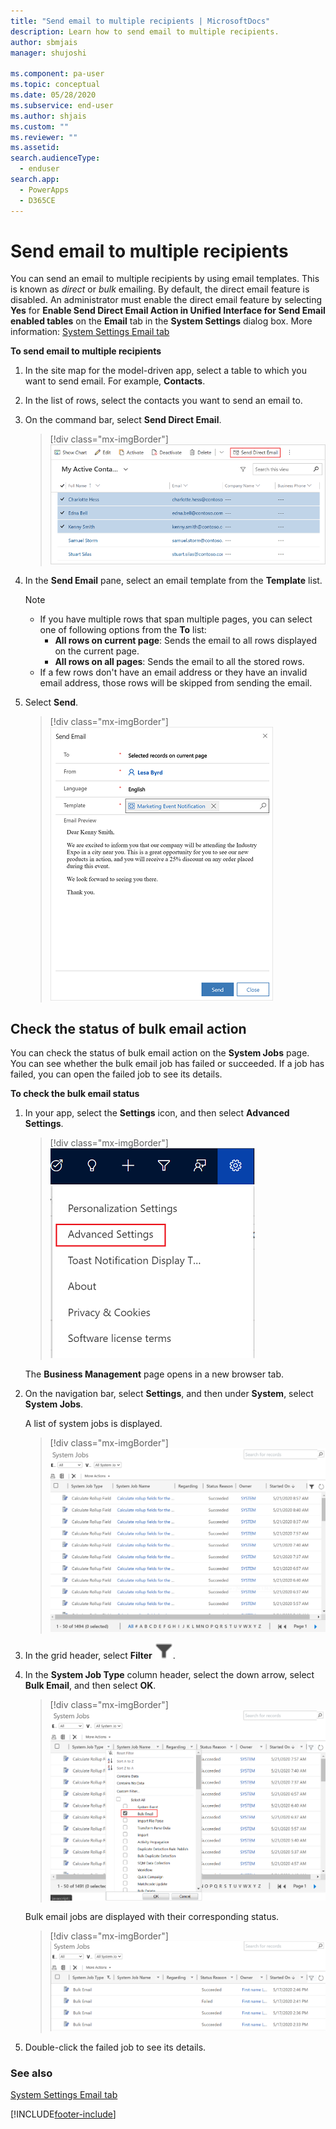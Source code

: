 ```yaml
---
title: "Send email to multiple recipients | MicrosoftDocs"
description: Learn how to send email to multiple recipients.
author: sbmjais
manager: shujoshi

ms.component: pa-user
ms.topic: conceptual
ms.date: 05/28/2020
ms.subservice: end-user
ms.author: shjais
ms.custom: ""
ms.reviewer: ""
ms.assetid: 
search.audienceType: 
  - enduser
search.app: 
  - PowerApps
  - D365CE
---
```


# Send email to multiple recipients

You can send an email to multiple recipients by using email templates. This is known as *direct* or *bulk* emailing. By default, the direct email feature is disabled. An administrator must enable the direct email feature by selecting **Yes** for **Enable Send Direct Email Action in Unified Interface for Send Email enabled tables** on the **Email** tab in the **System Settings** dialog box. More information: [System Settings Email tab](/power-platform/admin/system-settings-dialog-box-email-tab)

**To send email to multiple recipients**
  
1. In the site map for the model-driven app, select a table to which you want to send email. For example, **Contacts**.  
  
2. In the list of rows, select the contacts you want to send an email to.  
  
3. On the command bar, select **Send Direct Email**.  

    > [!div class="mx-imgBorder"]
    > ![Select multiple contacts and then select Send Direct Email.](media/select-contacts.png "Select multiple contacts and then select Send Direct Email")

4. In the **Send Email** pane, select an email template from the **Template** list.

    > [!NOTE]
    > - If you have multiple rows that span multiple pages, you can select one of following options from the **To** list:
    >   - **All rows on current page**: Sends the email to all rows displayed on the current page.
    >   - **All rows on all pages**: Sends the email to all the stored rows.
    > - If a few rows don't have an email address or they have an invalid email address, those rows will be skipped from sending the email.

5. Select **Send**.

    > [!div class="mx-imgBorder"]
    > ![Send email to multiple recipients.](media/direct-email.png "Send email to multiple recipients")

## Check the status of bulk email action

You can check the status of bulk email action on the **System Jobs** page. You can see whether the bulk email job has failed or succeeded. If a job has failed, you can open the failed job to see its details.

**To check the bulk email status**

1. In your app, select the **Settings** icon, and then select **Advanced Settings**.

    > [!div class="mx-imgBorder"]
    > ![Advanced settings.](media/advanced-settings.png "Advanced settings") 

    The **Business Management** page opens in a new browser tab.

2.  On the navigation bar, select **Settings**, and then under **System**, select **System Jobs**.
    
    A list of system jobs is displayed.

    > [!div class="mx-imgBorder"]
    > ![List of system jobs.](media/filter-jobs.png "List of system jobs") 

3. In the grid header, select **Filter** ![Filter icon to filter system jobs.](media/filter-icon.png "Filter icon to filter system jobs").

4. In the **System Job Type** column header, select the down arrow, select **Bulk Email**, and then select **OK**.

    > [!div class="mx-imgBorder"]
    > ![Bulk email filter.](media/bulk-email-filter.png "Bulk email filter") 

    Bulk email jobs are displayed with their corresponding status.

    > [!div class="mx-imgBorder"]
    > ![Bulk email jobs.](media/bulk-email-jobs.png "Bulk email jobs") 

5. Double-click the failed job to see its details.

### See also

[System Settings Email tab](/power-platform/admin/system-settings-dialog-box-email-tab)


[!INCLUDE[footer-include](../includes/footer-banner.md)]